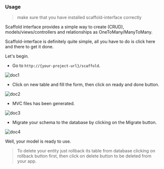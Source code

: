 ### Usage

> make sure that you have installed scaffold-interface correctly

Scaffold interface provides a simple way to create (CRUD), models/views/controllers and relationships as OneToMany/ManyToMany.

Scaffold-interface is definitely quite simple, all you have to do is click here and there to get it done.

Let's begin.

+ Go to `http://{your-project-url}/scaffold`.

![doc1](../img/doc1.png)

+ Click on new table and fill the form, then click on ready and done button.

![doc2](../img/doc2.png)

+ MVC files has been generated.

![doc3](../img/doc3.png)

+ Migrate your schema to the database by clicking on the Migrate button.

![doc4](../img/doc4.png)

Well, your model is ready to use.

> To delete your entity just rollback its table from database clicking on rollback button first, then click on delete button to be deleted from your app.